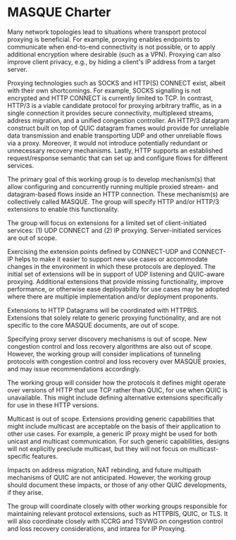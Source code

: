 # MASQUE Charter

Many network topologies lead to situations where transport protocol proxying is beneficial. For example, proxying
enables endpoints to communicate when end-to-end connectivity is not possible, or to apply additional encryption where
desirable (such as a VPN). Proxying can also improve client privacy, e.g., by hiding a client's IP address from a target
server.

Proxying technologies such as SOCKS and HTTP(S) CONNECT exist, albeit with their own shortcomings. For example, SOCKS
signalling is not encrypted and HTTP CONNECT is currently limited to TCP. In contrast, HTTP/3 is a viable candidate
protocol for proxying arbitrary traffic, as in a single connection it provides secure connectivity, multiplexed streams,
address migration, and a unified congestion controller. An HTTP/3 datagram construct built on top of QUIC datagram
frames would provide for unreliable data transmission and enable transporting UDP and other unreliable flows via a
proxy. Moreover, it would not introduce potentially redundant or unnecessary recovery mechanisms. Lastly, HTTP supports
an established request/response semantic that can set up and configure flows for different services.

The primary goal of this working group is to develop mechanism(s) that allow configuring and concurrently running
multiple proxied stream- and datagram-based flows inside an HTTP connection. These mechanism(s) are collectively called
MASQUE. The group will specify HTTP and/or HTTP/3 extensions to enable this functionality.

The group will focus on extensions for a limited set of client-initiated services: (1) UDP CONNECT and (2) IP proxying.
Server-initiated services are out of scope.

Exercising the extension points defined by CONNECT-UDP and CONNECT-IP helps to make it easier to support new use cases
or accommodate changes in the environment in which these protocols are deployed. The initial set of extensions will be
in support of UDP listening and QUIC-aware proxying. Additional extensions that provide missing functionality, improve
performance, or otherwise ease deployability for use cases may be adopted where there are multiple implementation
and/or deployment proponents. 

Extensions to HTTP Datagrams will be coordinated with HTTPBIS. Extensions that solely relate to generic proxying
functionality, and are not specific to the core MASQUE documents, are out of scope. 

Specifying proxy server discovery mechanisms is out of scope. New congestion control and loss recovery algorithms are
also out of scope. However, the working group will consider implications of tunneling protocols with congestion control
and loss recovery over MASQUE proxies, and may issue recommendations accordingly. 

The working group will consider how the protocols it defines might operate over versions of HTTP that use TCP rather
than QUIC, for use when QUIC is unavailable. This might include defining alternative extensions specifically for use in
these HTTP versions.

Multicast is out of scope. Extensions providing generic capabilities that might include multicast are acceptable on the
basis of their application to other use cases. For example, a generic IP proxy might be used for both unicast and
multicast communication. For such generic capabilities, designs will not explicitly preclude multicast, but they will
not focus on multicast-specific features.

Impacts on address migration, NAT rebinding, and future multipath mechanisms of QUIC are not anticipated. However, the
working group should document these impacts, or those of any other QUIC developments, if they arise.

The group will coordinate closely with other working groups responsible for maintaining relevant protocol extensions,
such as HTTPBIS, QUIC, or TLS. It will also coordinate closely with ICCRG and TSVWG on congestion control and loss
recovery considerations, and intarea for IP Proxying.